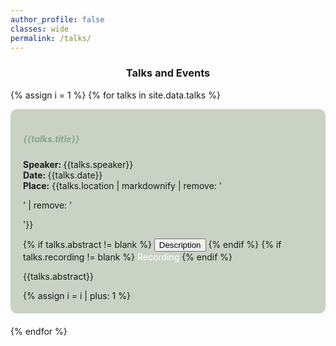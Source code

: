 ```yaml
---
author_profile: false
classes: wide
permalink: /talks/
---
```


<style>
#boxcolor {
  background-color: #CAD2C5;
  border-radius:10px;
  padding: 20px;
} 
</style> 

<h3 style="text-align:center;font-weight:bold"> Talks and Events </h3>
<script src="https://code.jquery.com/jquery-3.3.1.slim.min.js"></script>
<script src="https://stackpath.bootstrapcdn.com/bootstrap/4.3.1/js/bootstrap.min.js"></script>

{% assign i = 1 %}
{% for talks in site.data.talks %}
<div style="margin-bottom: 20px;">
  <div id="boxcolor">
    <h5 style='font-weight:bold; color: #84A98C'> {{talks.title}} </h5>
    <p>
      <b>Speaker: </b> {{talks.speaker}} <br>
      <b>Date: </b>  {{talks.date}}<br>
      <b>Place:</b> {{talks.location | markdownify | remove: '<p>' | remove: '</p>'}}
    </p>
    <div class="buttons">
      {% if talks.abstract  != blank %}
        <button class="btn btn-primary" style=' text-align: center'  data-toggle="collapse" data-target="#collapseExample{{ i }}" aria-expanded="false" aria-controls="collapseExample{{ i }}">
          Description
        </button>
      {% endif %}
      {% if talks.recording  != blank %}
        <a class="btn btn-secondary" href="{{talks.recording}}" style="color: white;text-decoration: none"> Recording</a>
      {% endif %}
      <div class="collapse" id="collapseExample{{ i }}">
        <p> {{talks.abstract}} </p>
      </div>
    </div>
    {% assign i = i | plus: 1 %}
  </div>
</div>
{% endfor %}
